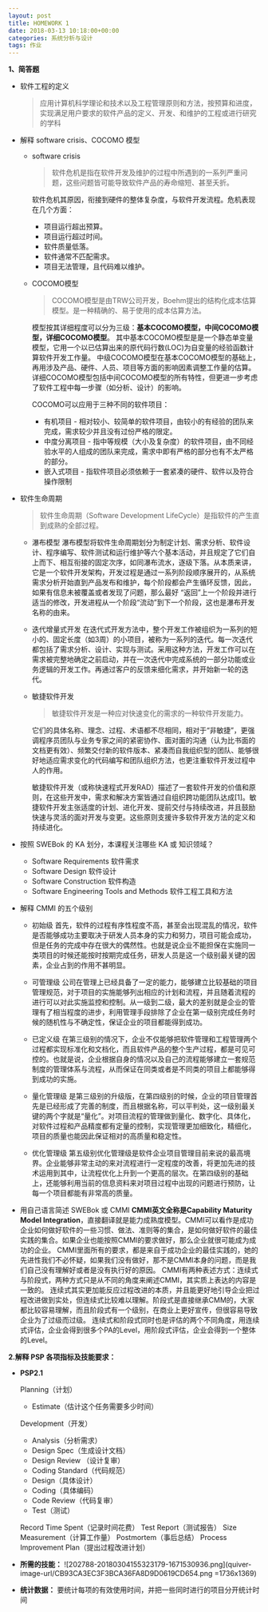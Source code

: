 ```yaml
---
layout: post
title: HOMEWORK 1
date: 2018-03-13 10:18:00+00:00
categories: 系统分析与设计
tags: 作业
---
```


**1、简答题**

- 软件工程的定义 
  >应用计算机科学理论和技术以及工程管理原则和方法，按预算和进度，实现满足用户要求的软件产品的定义、开发、和维护的工程或进行研究的学科
- 解释 software crisis、COCOMO 模型
  - software crisis
    >软件危机是指在软件开发及维护的过程中所遇到的一系列严重问题，这些问题皆可能导致软件产品的寿命缩短、甚至夭折。

    软件危机其原因，衔接到硬件的整体复杂度，与软件开发流程。危机表现在几个方面：
    - 项目运行超出预算。
    - 项目运行超过时间。
    - 软件质量低落。
    - 软件通常不匹配需求。
    - 项目无法管理，且代码难以维护。
    
  - COCOMO模型
    >COCOMO模型是由TRW公司开发，Boehm提出的结构化成本估算模型。是一种精确的、易于使用的成本估算方法。

    模型按其详细程度可以分为三级：**基本COCOMO模型，中间COCOMO模型，详细COCOMO模型**。
    其中基本COCOMO模型是是一个静态单变量模型，它用一个以已估算出来的原代码行数(LOC)为自变量的经验函数计算软件开发工作量。
    中级COCOMO模型在基本COCOMO模型的基础上，再用涉及产品、硬件、人员、项目等方面的影响因素调整工作量的估算。详细COCOMO模型包括中间COCOMO模型的所有特性，但更进一步考虑了软件工程中每一步骤（如分析、设计）的影响。
    
    COCOMO可以应用于三种不同的软件项目：
    - 有机项目 - 相对较小、较简单的软件项目，由较小的有经验的团队来完成，需求较少并且没有过份严格的限定。
    - 中度分离项目 - 指中等规模（大小及复杂度）的软件项目，由不同经验水平的人组成的团队来完成，需求中即有严格的部分也有不太严格的部分。
    - 嵌入式项目 - 指软件项目必须依赖于一套紧凑的硬件、软件以及符合操作限制
    
- 软件生命周期
  >软件生命周期（Software Development LifeCycle）是指软件的产生直到成熟的全部过程。
  - 瀑布模型
    瀑布模型将软件生命周期划分为制定计划、需求分析、软件设计、程序编写、软件测试和运行维护等六个基本活动，并且规定了它们自上而下、相互衔接的固定次序，如同瀑布流水，逐级下落。从本质来讲，它是一个软件开发架构，开发过程是通过一系列阶段顺序展开的，从系统需求分析开始直到产品发布和维护，每个阶段都会产生循环反馈，因此，如果有信息未被覆盖或者发现了问题，那么最好 “返回”上一个阶段并进行适当的修改，开发进程从一个阶段“流动”到下一个阶段，这也是瀑布开发名称的由来。

  - 迭代增量式开发
    在迭代式开发方法中，整个开发工作被组织为一系列的短小的、固定长度（如3周）的小项目，被称为一系列的迭代。每一次迭代都包括了需求分析、设计、实现与测试。采用这种方法，开发工作可以在需求被完整地确定之前启动，并在一次迭代中完成系统的一部分功能或业务逻辑的开发工作。再通过客户的反馈来细化需求，并开始新一轮的迭代。

  - 敏捷软件开发
    > 敏捷软件开发是一种应对快速变化的需求的一种软件开发能力。

    它们的具体名称、理念、过程、术语都不尽相同，相对于“非敏捷”，更强调程序员团队与业务专家之间的紧密协作、面对面的沟通（认为比书面的文档更有效）、频繁交付新的软件版本、紧凑而自我组织型的团队、能够很好地适应需求变化的代码编写和团队组织方法，也更注重软件开发过程中人的作用。
    
    敏捷软件开发（或称快速程式开发RAD）描述了一套软件开发的价值和原则，在这些开发中，需求和解决方案皆通过自组织跨功能团队达成[1]。敏捷软件开发主张适度的计划、进化开发、提前交付与持续改进，并且鼓励快速与灵活的面对开发与变更。这些原则支援许多软件开发方法的定义和持续进化。
    
- 按照 SWEBok 的 KA 划分，本课程关注哪些 KA 或 知识领域？
  - Software Requirements 软件需求
  - Software Design 软件设计 
  - Software Construction 软件构造
  - Software Engineering Tools and Methods 软件工程工具和方法 

- 解释 CMMI 的五个级别
  - 初始级
    首先，软件的过程有序性程度不高，甚至会出现混乱的情况，软件是否能够成功主要取决于研发人员本身的实力和努力，项目可能会成功，但是任务的完成中存在很大的偶然性。也就是说企业不能担保在实施同一类项目的时候还能按时按期完成任务，研发人员是这一个级别最关键的因素，企业占到的作用不甚明显。

  - 可管理级
    公司在管理上已经具备了一定的能力，能够建立比较基础的项目管理规范，对于项目的实施能够列出相应的计划和流程，并且随着流程的进行可以对此实施监控和控制。从一级到二级，最大的差别就是企业的管理有了相当程度的进步，利用管理手段排除了企业在第一级别完成任务时候的随机性与不确定性，保证企业的项目都能得到成功。

  - 已定义级
    在第三级别的情况下，企业不仅能够把软件管理和工程管理两个过程都实现标准化和文档化，而且软件产品的整个生产过程，都是可见可控的。也就是说，企业根据自身的情况以及自己的流程能够建立一套规范制度的管理体系与流程，从而保证在同类或者是不同类的项目上都能够得到成功的实施。

  - 量化管理级
    是第三级别的升级版，在第四级别的时候，企业的项目管理首先是已经形成了完善的制度，而且根据名称，可以平判处，这一级别最关键的两个字就是“量化”。对项目流程的管理做到量化、数字化、具体化，对软件过程和产品精度都有定量的控制，实现管理更加细致化，精细化，项目的质量也能因此保证相对的高质量和稳定性。

  - 优化管理级
    第五级别优化管理级是软件企业项目管理目前来说的最高境界。企业能够非常主动的来对流程进行一定程度的改善，将更加先进的技术运用到其中，让流程优化上升到一个更高的层次。在第四级别的基础上，还能够利用当前的信息资料来对项目过程中出现的问题进行预防，让每一个项目都能有非常高的质量。
  
- 用自己语言简述 SWEBok 或 CMMI
  **CMMI英文全称是Capability Maturity Model Integration**，直接翻译就是能力成熟度模型。CMMI可以看作是成功企业如何做好软件的一些习惯、做法、准则等的集合，是如何做好软件的最佳实践的集合。如果企业也能按照CMMI的要求做好，那么企业就很可能成为成功的企业。
  CMMI里面所有的要求，都是来自于成功企业的最佳实践的，她的先进性我们不必怀疑，如果我们没有做好，那不是CMMI本身的问题，而是我们自己没有理解好或者是没有执行好的原因。
  CMMI有两种表述方式：连续式与阶段式，两种方式只是从不同的角度来阐述CMMI，其实质上表达的内容是一致的。
  连续式其实更加能反应过程改进的本质，并且能更好地引导企业把过程改进做到实处，但连续式比较难以理解。阶段式是直接继承CMM的，大家都比较容易理解，而且阶段式有一个级别，在商业上更好宣传，但很容易导致企业为了过级而过级。
  连续式和阶段式同时也是评估的两个不同角度，用连续式评估，企业会得到很多个PA的Level，用阶段式评估，企业会得到一个整体的Level。  

**2.解释 PSP 各项指标及技能要求：**

  - **PSP2.1**

    Planning（计划）
    - Estimate（估计这个任务需要多少时间）

    Development（开发）
    - Analysis（分析需求）
    - Design Spec（生成设计文档）
    - Design Review （设计复审）
    - Coding Standard（代码规范）
    - Design（具体设计）
    - Coding（具体编码）
    - Code Review（代码复审）
    - Test（测试）
  
    Record Time Spent（记录时间花费）
    Test Report（测试报告）
    Size Measurement（计算工作量）
    Postmortem（事后总结）
    Process Improvement Plan（提出过程改进计划）
  
  - **所需的技能：**
  ![202788-20180304155323179-1671530936.png](quiver-image-url/CB93CA3EC3F3BCA36FA8D9D0619CD654.png =1736x1369)
  
  - **统计数据：**
    要统计每项的有效使用时间，并把一些同时进行的项目分开统计时间
